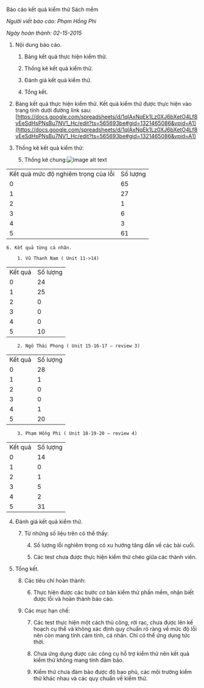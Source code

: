 Báo cáo kết quả kiểm thử Sách mềm

*Người viết báo cáo: Phạm Hồng Phi*

*Ngày hoàn thành: 02-15-2015*

1. Nội dung báo cáo.

    1. Bảng kết quả thực hiện kiểm thử.

    2. Thống kê kết quả kiểm thử.

    3. Đánh giá kết quả kiểm thử.

    4. Tổng kết.

2. Bảng kết quả thực hiện kiểm thử.Kết quả kiểm thử được thực hiện vào trang tính dưới đường link sau: [https://docs.google.com/spreadsheets/d/1qlAxNqEk1Lz0XJ6bXetO4Lf8vEeSdHsPNsBu7NV1_Hc/edit?ts=565693be#gid=1321465086&vpid=A1](https://docs.google.com/spreadsheets/d/1qlAxNqEk1Lz0XJ6bXetO4Lf8vEeSdHsPNsBu7NV1_Hc/edit?ts=565693be#gid=1321465086&vpid=A1)

3. Thống kê kết quả kiểm thử:

    5. Thống kê chung:![image alt text](image_0.png)

<table>
  <tr>
    <td>Kết quả mức độ nghiêm trọng của lỗi</td>
    <td>Số lượng</td>
  </tr>
  <tr>
    <td>0</td>
    <td>65</td>
  </tr>
  <tr>
    <td>1</td>
    <td>27</td>
  </tr>
  <tr>
    <td>2</td>
    <td>1</td>
  </tr>
  <tr>
    <td>3</td>
    <td>6</td>
  </tr>
  <tr>
    <td>4</td>
    <td>3</td>
  </tr>
  <tr>
    <td>5</td>
    <td>61</td>
  </tr>
</table>


    6. Kết quả từng cá nhân.

        1. Vũ Thanh Nam ( Unit 11->14)

<table>
  <tr>
    <td>Kết quả</td>
    <td>Số lượng</td>
  </tr>
  <tr>
    <td>0</td>
    <td>24</td>
  </tr>
  <tr>
    <td>1</td>
    <td>25</td>
  </tr>
  <tr>
    <td>2</td>
    <td>0</td>
  </tr>
  <tr>
    <td>3</td>
    <td>0</td>
  </tr>
  <tr>
    <td>4</td>
    <td>0</td>
  </tr>
  <tr>
    <td>5</td>
    <td>10</td>
  </tr>
</table>


        2. Ngô Thái Phong ( Unit 15-16-17 – review 3)

<table>
  <tr>
    <td>Kết quả</td>
    <td>Số lượng</td>
  </tr>
  <tr>
    <td>0</td>
    <td>28</td>
  </tr>
  <tr>
    <td>1</td>
    <td>1</td>
  </tr>
  <tr>
    <td>2</td>
    <td>0</td>
  </tr>
  <tr>
    <td>3</td>
    <td>0</td>
  </tr>
  <tr>
    <td>4</td>
    <td>1</td>
  </tr>
  <tr>
    <td>5</td>
    <td>20</td>
  </tr>
</table>


        3. Phạm Hồng Phi ( Unit 18-19-20 – review 4)

<table>
  <tr>
    <td>Kết quả</td>
    <td>Số lượng</td>
  </tr>
  <tr>
    <td>0</td>
    <td>14</td>
  </tr>
  <tr>
    <td>1</td>
    <td>0</td>
  </tr>
  <tr>
    <td>2</td>
    <td>1</td>
  </tr>
  <tr>
    <td>3</td>
    <td>5</td>
  </tr>
  <tr>
    <td>4</td>
    <td>2</td>
  </tr>
  <tr>
    <td>5</td>
    <td>31</td>
  </tr>
</table>


4. Đánh giá kết quả kiểm thử.

    7. Từ những số liệu trên có thể thấy:

        4. Số lượng lỗi nghiêm trọng có xu hướng tăng dần về các bài cuối.

        5. Các test chưa được thực hiện kiểm thử chéo giữa các thành viên.

5. Tổng kết.

    8. Các tiêu chí hoàn thành:

        6. Thực hiện được các bước cơ bản kiểm thử phần mềm, nhận biết được lỗi và hoàn thành báo cáo.

    9. Các mục hạn chế:

        7. Các test thực hiện một cách thủ công, rời rạc, chưa được lên kế hoạch cụ thể và không xác định quy chuẩn rõ ràng về mức độ lỗi nên còn mang tính cảm tính, cá nhân. Chỉ có thể ứng dụng tức thời.

        8. Chưa ứng dụng được các công cụ hỗ trợ kiểm thử nên kết quả kiểm thử không mang tính đảm bảo.

        9. Kiểm thử chưa đảm bảo được độ bao phủ, các môi trường kiểm thử khác nhau và các quy chuẩn về kiểm thử.

